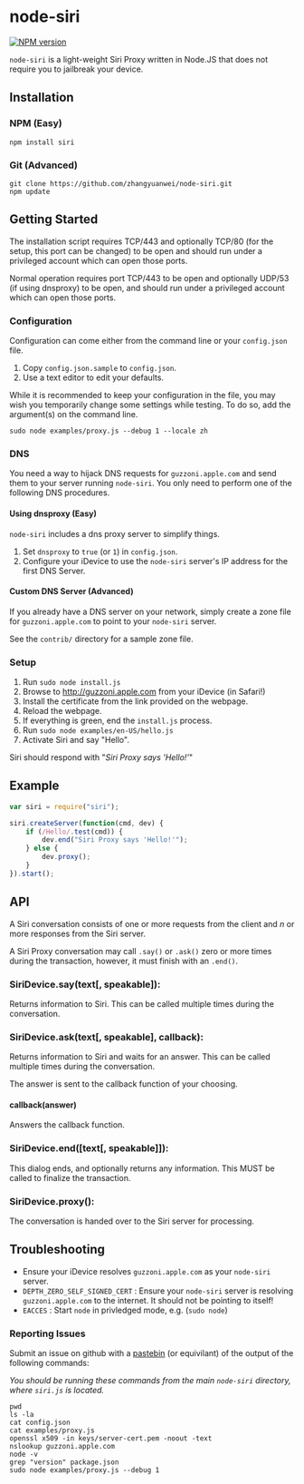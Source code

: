 node-siri
=========

[![NPM version](https://badge.fury.io/js/siri.png)](http://badge.fury.io/js/siri)

`node-siri` is a light-weight Siri Proxy written in Node.JS that does
not require you to jailbreak your device.

## Installation

### NPM (Easy)

``` shell
npm install siri
```

### Git (Advanced)

``` shell
git clone https://github.com/zhangyuanwei/node-siri.git
npm update
```

## Getting Started

The installation script requires TCP/443 and optionally TCP/80 (for the
setup, this port can be changed) to be open and should run under a
privileged account which can open those ports.

Normal operation requires port TCP/443 to be open and optionally UDP/53
(if using dnsproxy) to be open, and should run under a privileged
account which can open those ports.

### Configuration

Configuration can come either from the command line or your
`config.json` file.

1. Copy `config.json.sample` to `config.json`.
1. Use a text editor to edit your defaults.

While it is recommended to keep your configuration in the file, you may
wish you temporarily change some settings while testing.  To do so, add
the argument(s) on the command line.

    sudo node examples/proxy.js --debug 1 --locale zh

### DNS

You need a way to hijack DNS requests for `guzzoni.apple.com` and send
them to your server running `node-siri`. You only need to perform one
of the following DNS procedures.

#### Using dnsproxy (Easy)

`node-siri` includes a dns proxy server to simplify things.

1. Set `dnsproxy` to `true` (or `1`) in `config.json`.
1. Configure your iDevice to use the `node-siri` server's IP address for
the first DNS Server.

#### Custom DNS Server (Advanced)

If you already have a DNS server on your network, simply create a zone
file for `guzzoni.apple.com` to point to your `node-siri` server.

See the `contrib/` directory for a sample zone file.

### Setup

1. Run `sudo node install.js`
1. Browse to http://guzzoni.apple.com from your iDevice (in Safari!)
1. Install the certificate from the link provided on the webpage.
1. Reload the webpage.
1. If everything is green, end the `install.js` process.
1. Run `sudo node examples/en-US/hello.js`
1. Activate Siri and say "Hello".

Siri should respond with "*Siri Proxy says 'Hello!'*"


## Example

``` javascript
var siri = require("siri");

siri.createServer(function(cmd, dev) {
    if (/Hello/.test(cmd)) {
        dev.end("Siri Proxy says 'Hello!'");
    } else {
        dev.proxy();
    }
}).start();
```

## API

A Siri conversation consists of one or more requests from the client and
_n_ or more responses from the Siri server.

A Siri Proxy conversation may call `.say()` or `.ask()` zero or more
times during the transaction, however, it must finish with an  `.end()`.

### SiriDevice.say(text[, speakable]):
Returns information to Siri.  This can be called multiple times during
the conversation.

### SiriDevice.ask(text[, speakable], callback):
Returns information to Siri and waits for an answer.  This can be
called multiple times during the conversation.

The answer is sent to the callback function of your choosing.

#### callback(answer)
Answers the callback function.

### SiriDevice.end([text[, speakable]]):
This dialog ends, and optionally returns any information.  This MUST be
called to finalize the transaction.

### SiriDevice.proxy():
The conversation is handed over to the Siri server for processing.

## Troubleshooting

* Ensure your iDevice resolves `guzzoni.apple.com` as your `node-siri`
server.
* `DEPTH_ZERO_SELF_SIGNED_CERT` : Ensure your `node-siri` server is
resolving `guzzoni.apple.com` to the internet. It should not be pointing
to itself!
* `EACCES` : Start `node` in privledged mode, e.g. (`sudo node`)

### Reporting Issues

Submit an issue on github with a [pastebin](http://pastebin.com) (or
equivilant) of the output of the following commands:

_You should be running these commands from the main `node-siri`
directory, where `siri.js` is located._

    pwd
    ls -la
    cat config.json
    cat examples/proxy.js
    openssl x509 -in keys/server-cert.pem -noout -text
    nslookup guzzoni.apple.com
    node -v
    grep "version" package.json
    sudo node examples/proxy.js --debug 1
